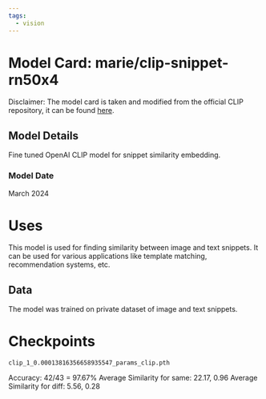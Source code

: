 ```yaml
---
tags:
  - vision
---
```


# Model Card: marie/clip-snippet-rn50x4

Disclaimer: The model card is taken and modified from the official CLIP repository, it can be
found [here](https://github.com/openai/CLIP/blob/main/model-card.md).

## Model Details

Fine tuned OpenAI CLIP model for snippet similarity embedding.

### Model Date

March 2024

# Uses

This model is used for finding similarity between image and text snippets. It can be used for various applications like
template matching, recommendation systems, etc.

## Data

The model was trained on private dataset of image and text snippets.

# Checkpoints

```shell
clip_1_0.00013816356658935547_params_clip.pth
```


Accuracy: 42/43 = 97.67%
Average Similarity for same: 22.17, 0.96
Average Similarity for diff: 5.56, 0.28
